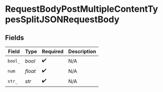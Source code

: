 # RequestBodyPostMultipleContentTypesSplitJSONRequestBody


## Fields

| Field              | Type               | Required           | Description        |
| ------------------ | ------------------ | ------------------ | ------------------ |
| `bool_`            | *bool*             | :heavy_check_mark: | N/A                |
| `num`              | *float*            | :heavy_check_mark: | N/A                |
| `str_`             | *str*              | :heavy_check_mark: | N/A                |
